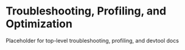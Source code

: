 # Troubleshooting, Profiling, and Optimization

Placeholder for top-level troubleshooting, profiling, and devtool docs